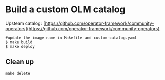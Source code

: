 # Build a custom OLM catalog

Upsteam catalog: [https://github.com/operator-framework/community-operators](https://github.com/operator-framework/community-operators)

```
#update the image name in Makefile and custom-catalog.yaml
$ make build
$ make deploy
```


## Clean up
`make delete`
